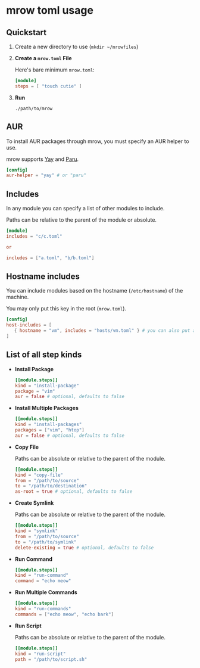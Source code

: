 # mrow toml usage

## Quickstart

1. Create a new directory to use (`mkdir ~/mrowfiles`)

2. **Create a `mrow.toml` File**

   Here's bare minimum `mrow.toml`:

   ```toml
   [module]
   steps = [ "touch cutie" ]
   ```

3. **Run**

   `./path/to/mrow`

## AUR

To install AUR packages through mrow, you must specify an AUR helper to use.

mrow supports [Yay](https://github.com/Jguer/yay) and [Paru](https://github.com/Morganamilo/paru).

```toml
[config]
aur-helper = "yay" # or "paru"
```

## Includes

In any module you can specify a list of other modules to include.

Paths can be relative to the parent of the module or absolute.

```toml
[module]
includes = "c/c.toml"

or

includes = ["a.toml", "b/b.toml"]
```

## Hostname includes

You can include modules based on the hostname (`/etc/hostname`) of the machine.

You may only put this key in the root (`mrow.toml`).

```toml
[config]
host-includes = [
   { hostname = "vm", includes = "hosts/vm.toml" } # you can also put a list of includes here
]
```

## List of all step kinds

- **Install Package**

   ```toml
   [[module.steps]]
   kind = "install-package"
   package = "vim"
   aur = false # optional, defaults to false
   ```

- **Install Multiple Packages**

   ```toml
   [[module.steps]]
   kind = "install-packages"
   packages = ["vim", "htop"]
   aur = false # optional, defaults to false
   ```

- **Copy File**

   Paths can be absolute or relative to the parent of the module.

   ```toml
   [[module.steps]]
   kind = "copy-file"
   from = "/path/to/source"
   to = "/path/to/destination"
   as-root = true # optional, defaults to false
   ```

- **Create Symlink**

   Paths can be absolute or relative to the parent of the module.

   ```toml
   [[module.steps]]
   kind = "symlink"
   from = "/path/to/source"
   to = "/path/to/symlink"
   delete-existing = true # optional, defaults to false
   ```

- **Run Command**

   ```toml
   [[module.steps]]
   kind = "run-command"
   command = "echo meow"
   ```

- **Run Multiple Commands**

   ```toml
   [[module.steps]]
   kind = "run-commands"
   commands = ["echo meow", "echo bark"]
   ```

- **Run Script**

   Paths can be absolute or relative to the parent of the module.

   ```toml
   [[module.steps]]
   kind = "run-script"
   path = "/path/to/script.sh"

